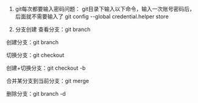 1. git每次都要输入密码问题：
git目录下输入以下命令，输入一次账号密码后，后面就不需要输入了
git config --global credential.helper store

2. 分支创建
查看分支：git branch

创建分支：git branch <name>

切换分支：git checkout <name>

创建+切换分支：git checkout -b <name>

合并某分支到当前分支：git merge <name>

删除分支：git branch -d <name>
